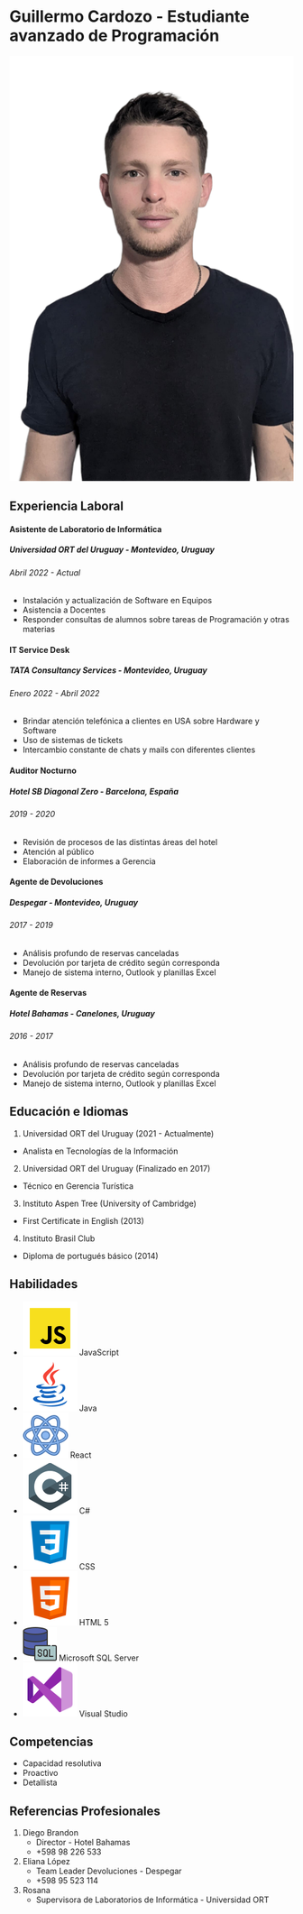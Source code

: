 # **Guillermo Cardozo - Estudiante avanzado de Programación**
![This is me](Foto.jpg)
## **Experiencia Laboral**

#### Asistente de Laboratorio de Informática
##### Universidad ORT del Uruguay - Montevideo, Uruguay
###### *Abril 2022 - Actual*
* Instalación y actualización de Software en Equipos
* Asistencia a Docentes
* Responder consultas de alumnos sobre tareas de Programación y otras materias

#### IT Service Desk
##### TATA Consultancy Services - Montevideo, Uruguay
###### *Enero 2022 - Abril 2022*
* Brindar atención telefónica a clientes en USA sobre Hardware y Software
* Uso de sistemas de tickets
* Intercambio constante de chats y mails con diferentes clientes

#### Auditor Nocturno
##### Hotel SB Diagonal Zero - Barcelona, España
###### *2019 - 2020*
* Revisión de procesos de las distintas áreas del hotel
* Atención al público
* Elaboración de informes a Gerencia

#### Agente de Devoluciones
##### Despegar - Montevideo, Uruguay
###### *2017 - 2019*
* Análisis profundo de reservas canceladas
* Devolución por tarjeta de crédito según corresponda
* Manejo de sistema interno, Outlook y planillas Excel

#### Agente de Reservas
##### Hotel Bahamas - Canelones, Uruguay
###### *2016 - 2017*
* Análisis profundo de reservas canceladas
* Devolución por tarjeta de crédito según corresponda
* Manejo de sistema interno, Outlook y planillas Excel

## **Educación e Idiomas**

1. Universidad ORT del Uruguay (2021 - Actualmente)
  - Analista en Tecnologías de la Información
2. Universidad ORT del Uruguay (Finalizado en 2017)
  - Técnico en Gerencia Turística
3. Instituto Aspen Tree (University of Cambridge)
  - First Certificate in English (2013)
4. Instituto Brasil Club
  - Diploma de portugués básico (2014)

## **Habilidades**

- ![Logo JS](icons8-javascript.svg) JavaScript
- ![Logo Java](icons8-java.svg) Java
- ![Logo React](icons8-react.svg) React
- ![Logo Csharp](icons8-c-sharp-logo.svg) C#
- ![Logo CSS](icons8-css3.svg) CSS
- ![Logo HTML](icons8-html-5.svg) HTML 5
- ![Logo SQL](icons8-sql-60.png) Microsoft SQL Server
- ![Logo Visual](icons8-visual-studio.svg) Visual Studio

## **Competencias**
* Capacidad resolutiva
* Proactivo
* Detallista

## **Referencias Profesionales**
1. Diego Brandon
    - Director - Hotel Bahamas
    - +598 98 226 533
2. Eliana López
   - Team Leader Devoluciones - Despegar
   - +598 95 523 114
3. Rosana 
   - Supervisora de Laboratorios de Informática - Universidad ORT



